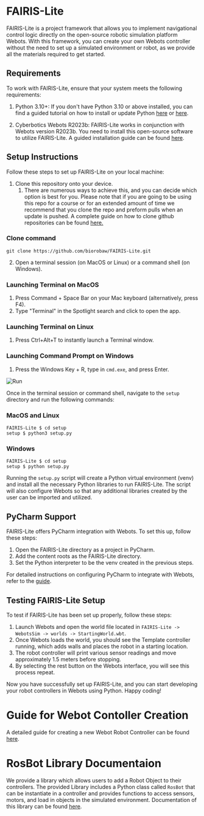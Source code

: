 # FAIRIS-Lite

FAIRIS-Lite is a project framework that allows you to implement navigational control logic directly on the open-source robotic simulation platform Webots. With this framework, you can create your own Webots controller without the need to set up a simulated environment or robot, as we provide all the materials required to get started.

## Requirements

To work with FAIRIS-Lite, ensure that your system meets the following requirements:

1. Python 3.10+: If you don't have Python 3.10 or above installed, you can find a guided tutorial on how to install or 
   update Python [here](https://realpython.com/installing-python/) or [here](https://www.pythoncentral.io/how-to-update-python/).

2. Cyberbotics Webots R2023b: FAIRIS-Lite works in conjunction with Webots version R2023b. You need to install this open-source software to utilize FAIRIS-Lite. A guided installation guide can be found [here](https://cyberbotics.com/doc/guide/installation-procedure).

## Setup Instructions

Follow these steps to set up FAIRIS-Lite on your local machine:

1. Clone this repository onto your device. 
   1. There are numerous ways to achieve this, and you can decide which option is best for you. Please note that if 
      you are going to be using this repo for a course or for an extended amount of time we recommend that you clone 
      the repo and preform pulls when an update is pushed. A complete guide on how to clone github repositories can 
      be found [here.](https://docs.github.com/en/repositories/creating-and-managing-repositories/cloning-a-repository)
### Clone command
   ```git clone https://github.com/biorobaw/FAIRIS-Lite.git```

2. Open a terminal session (on MacOS or Linux) or a command shell (on Windows).

### Launching Terminal on MacOS

1. Press Command + Space Bar on your Mac keyboard (alternatively, press F4).
2. Type "Terminal" in the Spotlight search and click to open the app.

### Launching Terminal on Linux

1. Press Ctrl+Alt+T to instantly launch a Terminal window.

### Launching Command Prompt on Windows

1. Press the Windows Key + R, type in `cmd.exe`, and press Enter.

![Run](https://www.majorgeeks.com/content/file/4355_ways%20to%20open%20the%20command%20prompt%20in%20windows%2011%201.jpg)

Once in the terminal session or command shell, navigate to the `setup` directory and run the following commands:

### MacOS and Linux
```shell
FAIRIS-Lite $ cd setup
setup $ python3 setup.py
```

### Windows
```shell
FAIRIS-Lite $ cd setup
setup $ python setup.py
```

Running the `setup.py` script will create a Python virtual environment (venv) and install all the necessary Python libraries to run FAIRIS-Lite. The script will also configure Webots so that any additional libraries created by the user can be imported and utilized.

## PyCharm Support

FAIRIS-Lite offers PyCharm integration with Webots. To set this up, follow these steps:

1. Open the FAIRIS-Lite directory as a project in PyCharm.
2. Add the content roots as the FAIRIS-Lite directory.
3. Set the Python interpreter to be the venv created in the previous steps.

For detailed instructions on configuring PyCharm to integrate with Webots, refer to the [guide](https://cyberbotics.com/doc/guide/using-your-ide#pycharm).

## Testing FAIRIS-Lite Setup

To test if FAIRIS-Lite has been set up properly, follow these steps:

1. Launch Webots and open the world file located in `FAIRIS-Lite -> WebotsSim -> worlds -> StartingWorld.wbt`.
2. Once Webots loads the world, you should see the Template controller running, which adds walls and places the robot 
   in a starting location.
3. The robot controller will print various sensor readings and move approximately 1.5 meters before stopping.
4. By selecting the rest button on the Webots interface, you will see this process repeat.

Now you have successfully set up FAIRIS-Lite, and you can start developing your robot controllers in Webots using Python. Happy coding!

# Guide for Webot Contoller Creation

A detailed guide for creating a new Webot Robot Controller can be found [here](WebotsSim/controllers/README.md).

# RosBot Library Documentaion

We provide a library which allows users to add a Robot Object to their controllers. The provided Library includes a 
Python class called ```RosBot``` that can be instantiate in a controller and provides functions to access sensors, 
motors, and load in objects in the simulated environment. Documentation of this library can be found [here](fairis_tools/README.md).
